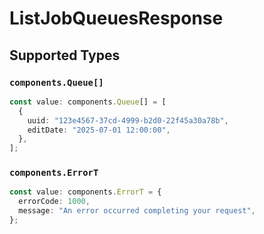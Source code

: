 # ListJobQueuesResponse


## Supported Types

### `components.Queue[]`

```typescript
const value: components.Queue[] = [
  {
    uuid: "123e4567-37cd-4999-b2d0-22f45a30a78b",
    editDate: "2025-07-01 12:00:00",
  },
];
```

### `components.ErrorT`

```typescript
const value: components.ErrorT = {
  errorCode: 1000,
  message: "An error occurred completing your request",
};
```

